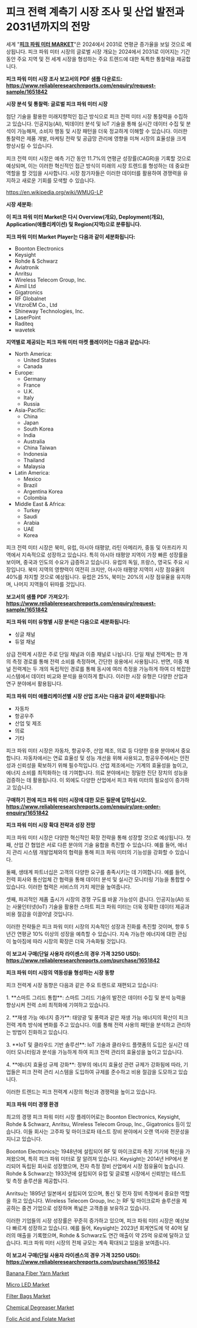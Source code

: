 <p><h1>피크 전력 계측기 시장 조사 및 산업 발전과 2031년까지의 전망</h1></p><p>세계 "<strong><a href="https://www.reliableresearchreports.com/peak-power-meter-market-r1651842">피크 파워 미터 MARKET</a></strong>"은 2024에서 2031로 연평균 증가율을 보일 것으로 예상됩니다. 피크 파워 미터 시장의 글로벌 시장 개요는 2024에서 2031로 이어지는 기간 동안 주요 지역 및 전 세계 시장을 형성하는 주요 트렌드에 대한 독특한 통찰력을 제공합니다.</p>
<p><strong>피크 파워 미터 시장 조사 보고서의 PDF 샘플 다운로드: <a href="https://www.reliableresearchreports.com/enquiry/request-sample/1651842">https://www.reliableresearchreports.com/enquiry/request-sample/1651842</a></strong></p>
<p><strong>시장 분석 및 통찰력: 글로벌 피크 파워 미터 시장</strong></p>
<p><p>첨단 기술을 활용한 미래지향적인 접근 방식으로 피크 전력 미터 시장 통찰력을 수집하고 있습니다. 인공지능(AI), 빅데이터 분석 및 IoT 기술을 통해 실시간 데이터 수집 및 분석이 가능해져, 소비자 행동 및 시장 패턴을 더욱 정교하게 이해할 수 있습니다. 이러한 통찰력은 제품 개발, 마케팅 전략 및 공급망 관리에 영향을 미쳐 시장의 효율성을 크게 향상시킬 수 있습니다. </p><p>피크 전력 미터 시장은 예측 기간 동안 11.7%의 연평균 성장률(CAGR)을 기록할 것으로 예상되며, 이는 이러한 혁신적인 접근 방식이 미래의 시장 트렌드를 형성하는 데 중요한 역할을 할 것임을 시사합니다. 시장 참가자들은 이러한 데이터를 활용하여 경쟁력을 유지하고 새로운 기회를 모색할 수 있습니다.</p></p>
<p><a href="%7CAUTHORITHY_DOMAIN_URL%7C">https://en.wikipedia.org/wiki/WMUG-LP</a></p>
<p><strong>시장 세분화:</strong></p>
<p><strong>이 피크 파워 미터 Market은 다시 Overview(개요), Deployment(개요), Application(애플리케이션) 및 Region(지역)으로 분류됩니다.</strong></p>
<p><strong>피크 파워 미터 Market Player는 다음과 같이 세분화됩니다:</strong></p>
<p><ul><li>Boonton Electronics</li><li>Keysight</li><li>Rohde & Schwarz</li><li>Aviatronik</li><li>Anritsu</li><li>Wireless Telecom Group, Inc.</li><li>Aimil Ltd</li><li>Gigatronics</li><li>RF Globalnet</li><li>VitzroEM Co., Ltd</li><li>Shineway Technologies, Inc.</li><li>LaserPoint</li><li>Raditeq</li><li>wavetek</li></ul></p>
<p><strong>지역별로 제공되는 피크 파워 미터 마켓 플레이어는 다음과 같습니다:</strong></p>
<p><ul>
    <li>
        North America:
        <ul>
            <li>United States</li>
            <li>Canada</li>
        </ul>
    </li>
    <li>
        Europe:
        <ul>
            <li>Germany</li>
            <li>France</li>
            <li>U.K.</li>
            <li>Italy</li>
            <li>Russia</li>
        </ul>
    </li>
    <li>
        Asia-Pacific:
        <ul>
            <li>China</li>
            <li>Japan</li>
            <li>South Korea</li>
            <li>India</li>
            <li>Australia</li>
            <li>China Taiwan</li>
            <li>Indonesia</li>
            <li>Thailand</li>
            <li>Malaysia</li>
        </ul>
    </li>
    <li>
        Latin America:
        <ul>
            <li>Mexico</li>
            <li>Brazil</li>
            <li>Argentina Korea</li>
            <li>Colombia</li>
        </ul>
    </li>
    <li>
        Middle East & Africa:
        <ul>
            <li>Turkey</li>
            <li>Saudi</li>
            <li>Arabia</li>
            <li>UAE</li>
            <li>Korea</li>
        </ul>
    </li>
    </ul></p>
<p><p>피크 전력 미터 시장은 북미, 유럽, 아시아 태평양, 라틴 아메리카, 중동 및 아프리카 지역에서 지속적으로 성장하고 있습니다. 특히 아시아 태평양 지역이 가장 빠른 성장률을 보이며, 중국과 인도의 수요가 급증하고 있습니다. 유럽의 독일, 프랑스, 영국도 주요 시장입니다. 북미 지역의 영향력이 여전히 크지만, 아시아 태평양 지역이 시장 점유율의 40%를 차지할 것으로 예상됩니다. 유럽은 25%, 북미는 20%의 시장 점유율을 유지하며, 나머지 지역들이 뒤따를 것입니다.</p></p>
<p><strong>보고서의 샘플 PDF 가져오기: <a href="https://www.reliableresearchreports.com/enquiry/request-sample/1651842">https://www.reliableresearchreports.com/enquiry/request-sample/1651842</a></strong></p>
<p><strong>피크 파워 미터 유형별 시장 분석은 다음으로 세분화됩니다:</strong></p>
<p><ul><li>싱글 채널</li><li>듀얼 채널</li></ul></p>
<p><p>상급 전력계 시장은 주로 단일 채널과 이중 채널로 나뉩니다. 단일 채널 전력계는 한 개의 측정 경로를 통해 전력 소비를 측정하며, 간단한 응용에서 사용됩니다. 반면, 이중 채널 전력계는 두 개의 독립적인 경로를 통해 동시에 여러 측정을 가능하게 하여 더 복잡한 시스템에서 데이터 비교와 분석을 용이하게 합니다. 이러한 시장 유형은 다양한 산업과 연구 분야에서 활용됩니다.</p></p>
<p><strong>피크 파워 미터 애플리케이션별 시장 산업 조사는 다음과 같이 세분화됩니다:</strong></p>
<p><ul><li>자동차</li><li>항공우주</li><li>산업 및 제조</li><li>의료</li><li>기타</li></ul></p>
<p><p>피크 파워 미터 시장은 자동차, 항공우주, 산업 제조, 의료 등 다양한 응용 분야에서 중요합니다. 자동차에서는 연료 효율성 및 성능 개선을 위해 사용되고, 항공우주에서는 안전성과 신뢰성을 확보하기 위해 필수적입니다. 산업 제조에서는 기계의 효율성을 높이고, 에너지 소비를 최적화하는 데 기여합니다. 의료 분야에서는 정밀한 진단 장치의 성능을 검증하는 데 활용됩니다. 이 외에도 다양한 산업에서 피크 파워 미터의 필요성이 증가하고 있습니다.</p></p>
<p><strong>구매하기 전에 피크 파워 미터 시장에 대한 모든 질문에 답하십시오. <a href="https://www.reliableresearchreports.com/enquiry/pre-order-enquiry/1651842">https://www.reliableresearchreports.com/enquiry/pre-order-enquiry/1651842</a></strong></p>
<p><strong>피크 파워 미터 시장 확대 전략과 성장 전망</strong></p>
<p><p>피크 파워 미터 시장은 다양한 혁신적인 확장 전략을 통해 성장할 것으로 예상됩니다. 첫째, 산업 간 협업은 서로 다른 분야의 기술 융합을 촉진할 수 있습니다. 예를 들어, 에너지 관리 시스템 개발업체와의 협력을 통해 피크 파워 미터의 기능성을 강화할 수 있습니다.</p><p>둘째, 생태계 파트너십은 고객의 다양한 요구를 충족시키는 데 기여합니다. 예를 들어, 전력 회사와 통신업체 간 협력을 통해 데이터 분석 및 실시간 모니터링 기능을 통합할 수 있습니다. 이러한 협력은 서비스의 가치 제안을 높여줍니다.</p><p>셋째, 파괴적인 제품 출시가 시장의 경쟁 구도를 바꿀 가능성이 큽니다. 인공지능(AI) 또는 사물인터넷(IoT) 기술을 활용한 스마트 피크 파워 미터는 더욱 정확한 데이터 제공과 비용 절감을 이끌어낼 것입니다.</p><p>이러한 전략들은 피크 파워 미터 시장의 지속적인 성장과 진화를 촉진할 것이며, 향후 5년간 연평균 10% 이상의 성장을 예측할 수 있습니다. 지속 가능한 에너지에 대한 관심이 높아짐에 따라 시장의 확장은 더욱 가속화될 것입니다.</p></p>
<p><strong>이 보고서 구매(단일 사용자 라이센스의 경우 가격 3250 USD): <a href="https://www.reliableresearchreports.com/purchase/1651842">https://www.reliableresearchreports.com/purchase/1651842</a></strong></p>
<p><strong>피크 파워 미터 시장의 역동성을 형성하는 시장 동향</strong></p>
<p><p>피크 전력계 시장 동향은 다음과 같은 주요 트렌드로 재편되고 있습니다:</p><p>1. **스마트 그리드 통합**: 스마트 그리드 기술의 발전은 데이터 수집 및 분석 능력을 향상시켜 전력 소비 최적화에 기여하고 있습니다.</p><p>2. **재생 가능 에너지 증가**: 태양광 및 풍력과 같은 재생 가능 에너지의 확산이 피크 전력 계측 방식에 변화를 주고 있습니다. 이를 통해 전력 사용의 패턴을 분석하고 관리하는 방법이 진화하고 있습니다.</p><p>3. **IoT 및 클라우드 기반 솔루션**: IoT 기술과 클라우드 플랫폼의 도입은 실시간 데이터 모니터링과 분석을 가능하게 하여 피크 전력 관리의 효율성을 높이고 있습니다.</p><p>4. **에너지 효율성 규제 강화**: 정부의 에너지 효율성 관련 규제가 강화됨에 따라, 기업들은 피크 전력 관리 시스템을 도입하여 규제를 준수하고 비용 절감을 도모하고 있습니다. </p><p>이러한 트렌드는 피크 전력계 시장의 혁신과 경쟁력을 높이고 있습니다.</p></p>
<p><strong>피크 파워 미터 경쟁 환경</strong></p>
<p><p>최고의 경쟁 피크 파워 미터 시장 플레이어로는 Boonton Electronics, Keysight, Rohde & Schwarz, Anritsu, Wireless Telecom Group, Inc., Gigatronics 등이 있습니다. 이들 회사는 고주파 및 마이크로파 테스트 장비 분야에서 오랜 역사와 전문성을 지니고 있습니다.</p><p>Boonton Electronics는 1948년에 설립되어 RF 및 마이크로파 측정 기기에 혁신을 가져왔으며, 특히 피크 파워 미터로 잘 알려져 있습니다. Keysight는 2014년 HP에서 분리되어 독립된 회사로 성장했으며, 전자 측정 장비 산업에서 시장 점유율이 높습니다. Rohde & Schwarz는 1933년에 설립되어 유럽 및 글로벌 시장에서 신뢰받는 테스트 및 측정 솔루션을 제공합니다.</p><p>Anritsu는 1895년 일본에서 설립되어 있으며, 통신 및 전자 장비 측정에서 중요한 역할을 하고 있습니다. Wireless Telecom Group, Inc.는 RF 및 마이크로파 솔루션을 제공하는 중견 기업으로 성장하며 폭넓은 고객층을 보유하고 있습니다. </p><p>이러한 기업들의 시장 성장률은 꾸준히 증가하고 있으며, 피크 파워 미터 시장은 예상보다 빠르게 성장하고 있습니다. 예를 들어, Keysight는 2023년 회계연도에 약 40억 달러의 매출을 기록했으며, Rohde & Schwarz도 연간 매출이 약 25억 유로에 달하고 있습니다. 피크 파워 미터 시장의 전체 규모는 계속 확대되고 있음을 보여줍니다.</p></p>
<p><strong>이 보고서 구매(단일 사용자 라이센스의 경우 가격 3250 USD): <a href="https://www.reliableresearchreports.com/purchase/1651842">https://www.reliableresearchreports.com/purchase/1651842</a></strong></p>
<p><p><a href="https://issuu.com/reportprime-2/docs/banana-fiber-yarn-market-size-2030._6bcc9e6df9b12f">Banana Fiber Yarn Market</a></p><p><a href="https://medium.com/@alaynarohan2014/the-micro-led-market-has-experienced-impressive-growth-in-recent-years-expanding-its-market-25228022c0d3">Micro LED Market</a></p><p><a href="https://medium.com/@jasonSanderson33/the-filter-bags-market-is-anticipated-to-experience-significant-growth-with-a-projected-cagr-of-bb88bf4ecfab">Filter Bags Market</a></p><p><a href="https://issuu.com/reportprime-2/docs/chemical-degreaser-market-size-2030_7a76a615b377be">Chemical Degreaser Market</a></p><p><a href="https://www.linkedin.com/pulse/folic-acid-folate-market-outlook-forecast-from-2024-zthwc?trackingId=GYnOBg9bQcePsSbxVrfF3w%3D%3D">Folic Acid and Folate Market</a></p></p>